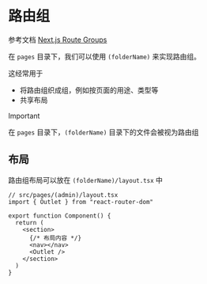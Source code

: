# 路由组

参考文档 [Next.js Route Groups](https://nextjs.org/docs/app/building-your-application/routing/route-groups)


在 `pages` 目录下，我们可以使用 `(folderName)` 来实现路由组。

这经常用于
- 将路由组织成组，例如按页面的用途、类型等
- 共享布局

> [!IMPORTANT]
> 在 `pages` 目录下，`(folderName)` 目录下的文件会被视为路由组

## 布局

路由组布局可以放在 `(folderName)/layout.tsx` 中

```tsx
// src/pages/(admin)/layout.tsx
import { Outlet } from "react-router-dom"

export function Component() {
  return (
    <section>
      {/* 布局内容 */}
      <nav></nav>
      <Outlet />
    </section>
  )
}
```


